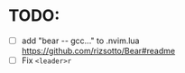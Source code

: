 # TODO:
- [ ] add "bear -- gcc..." to .nvim.lua
      https://github.com/rizsotto/Bear#readme
- [ ] Fix `<leader>r`
